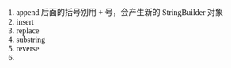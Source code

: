 <font face="SimSun" size=3>

1. append 后面的括号别用 + 号，会产生新的 StringBuilder 对象
2. insert
3. replace
4. substring
5. reverse
6. 

</font>